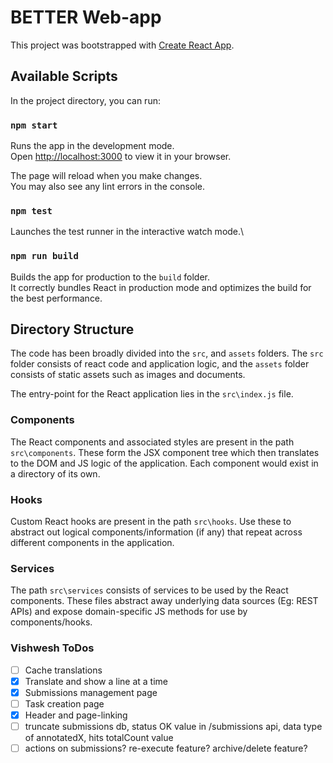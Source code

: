# BETTER Web-app

This project was bootstrapped with [Create React App](https://github.com/facebook/create-react-app).

## Available Scripts

In the project directory, you can run:

### `npm start`

Runs the app in the development mode.\
Open [http://localhost:3000](http://localhost:3000) to view it in your browser.

The page will reload when you make changes.\
You may also see any lint errors in the console.

### `npm test`

Launches the test runner in the interactive watch mode.\

### `npm run build`

Builds the app for production to the `build` folder.\
It correctly bundles React in production mode and optimizes the build for the best performance.

## Directory Structure

The code has been broadly divided into the `src`, and `assets` folders. The `src` folder consists of react code and application logic, and the `assets` folder consists of static assets such as images and documents.

The entry-point for the React application lies in the `src\index.js` file.

### Components

The React components and associated styles are present in the path `src\components`. These form the JSX component tree which then translates to the DOM and JS logic of the application. Each component would exist in a directory of its own.

### Hooks

Custom React hooks are present in the path `src\hooks`. Use these to abstract out logical components/information (if any) that repeat across different components in the application.  

### Services

The path `src\services` consists of services to be used by the React components. These files abstract away underlying data sources (Eg: REST APIs) and expose domain-specific JS methods for use by components/hooks.

### Vishwesh ToDos

- [ ] Cache translations
- [x] Translate and show a line at a time
- [x] Submissions management page
- [ ] Task creation page
- [x] Header and page-linking 
- [ ] truncate submissions db, status OK value in /submissions api, data type of annotatedX, hits totalCount value
- [ ] actions on submissions? re-execute feature? archive/delete feature?